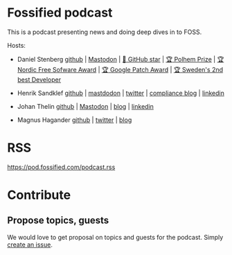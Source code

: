 # Fossified podcast

This is a podcast presenting news and doing deep dives in to FOSS.

Hosts:

* Daniel Stenberg [github](https://github.com/bagder) | [Mastodon](https://mastodon.social/@bagder) | [🌟 GitHub star](https://stars.github.com/profiles/bagder/) | [:trophy: Polhem Prize](https://daniel.haxx.se/blog/2017/10/20/my-night-at-the-museum/) | [:trophy: Nordic Free Sofware Award](https://daniel.haxx.se/blog/2009/11/14/i-won-it-you-guys-are-the-best/) | [:trophy: Google Patch Award](https://daniel.haxx.se/blog/2020/09/23/a-google-grant-for-libcurl-work/) | [:trophy: Sweden's 2nd best Developer](https://daniel.haxx.se/blog/2016/12/01/2nd-best-in-sweden/)

* Henrik Sandklef [github](https://github.com/hesa) | [mastdodon](https://mastodon.social/@hesa) | [twitter](https://twitter.com/henriksandklef) | [compliance blog](https://software-compliance.se) | [linkedin](https://www.linkedin.com/in/henrik-sandklef) 

* Johan Thelin [github](https://github.com/e8johan)  | [Mastodon](https://social.linux.pizza/@e8johan) | [blog](http://www.thelins.se/johan/blog/) | [linkedin](https://www.linkedin.com/in/johanthelin/)

* Magnus Hagander [github](https://github.com/mhagander) | [twitter](https://twitter.com/magnushagander) | [blog](https://blog.hagander.net/)

# RSS

https://pod.fossified.com/podcast.rss

# Contribute

## Propose topics, guests

We would love to get proposal on topics and guests for the podcast. Simply [create an issue](https://github.com/fossified/podcast/issues).

